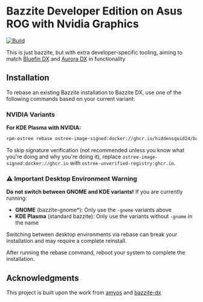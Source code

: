 # Bazzite Developer Edition on Asus ROG with Nvidia Graphics

[![Build](https://github.com/HiddenSquid24/bazzite-dx-asus-nvidia/actions/workflows/build.yml/badge.svg)](https://github.com//HiddenSquid24/bazzite-dx-asus-nvidia/actions/workflows/build.yml)

This is just bazzite, but with extra developer-specific tooling, aiming to match [Bluefin DX](https://docs.projectbluefin.io/bluefin-dx/) and [Aurora DX](https://docs.getaurora.dev/dx/aurora-dx-intro) in functionality

## Installation

To rebase an existing Bazzite installation to Bazzite DX, use one of the following commands based on your current variant:

### NVIDIA Variants

**For KDE Plasma with NVIDIA:**
```bash
rpm-ostree rebase ostree-image-signed:docker://ghcr.io/hiddensquid24/bazzite-dx-asus-nvidia:stable
```

To skip signature verification (not recommended unless you know what you're doing and why you're doing it), replace `ostree-image-signed:docker://ghcr.io` with `ostree-unverified-registry:ghcr.io`.

### ⚠️ Important Desktop Environment Warning

**Do not switch between GNOME and KDE variants!** If you are currently running:
- **GNOME** (bazzite-gnome*): Only use the `-gnome` variants above
- **KDE Plasma** (standard bazzite): Only use the variants without `-gnome` in the name

Switching between desktop environments via rebase can break your installation and may require a complete reinstall.

After running the rebase command, reboot your system to complete the installation. 

## Acknowledgments

This project is built upon the work from [amyos](https://github.com/astrovm/amyos) and [bazzite-dx](https://github.com//ublue-os/bazzite-dx)

